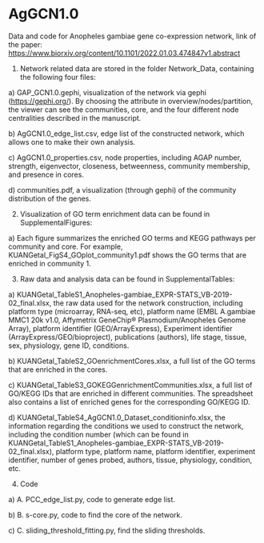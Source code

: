 # AgGCN1.0
Data and code for Anopheles gambiae gene co-expression network, link of the paper: https://www.biorxiv.org/content/10.1101/2022.01.03.474847v1.abstract  

1)	Network related data are stored in the folder Network_Data, containing the following four files:
   
   a)	GAP_GCN1.0.gephi, visualization of the network via gephi (https://gephi.org/). By choosing the attribute in overview/nodes/partition, the viewer can see the communities, core, and the four different node centralities described in the manuscript.
   
   b)	AgGCN1.0_edge_list.csv, edge list of the constructed network, which allows one to make their own analysis.
   
   c)	AgGCN1.0_properties.csv, node properties, including AGAP number, strength, eigenvector, closeness, betweenness, community membership, and presence in cores.
   
   d)	communities.pdf, a visualization (through gephi) of the community distribution of the genes.

2)	Visualization of GO term enrichment data can be found in SupplementalFigures: 
   
   a)	Each figure summarizes the enriched GO terms and KEGG pathways per community and core.  For example, KUANGetal_FigS4_GOplot_community1.pdf shows the GO terms that are enriched in community 1.
   
3)	Raw data and analysis data can be found in SupplementalTables:
   
   a)	KUANGetal_TableS1_Anopheles-gambiae_EXPR-STATS_VB-2019-02_final.xlsx, the raw data used for the network construction, including platform type (microarray, RNA-seq, etc), platform name (EMBL A.gambiae MMC1 20k v1.0, Affymetrix GeneChip® Plasmodium/Anopheles Genome Array), platform identifier (GEO/ArrayExpress), Experiment identifier (ArrayExpress/GEO/bioproject), publications (authors), life stage, tissue, sex, physiology, gene ID, conditions.
   
   b)	KUANGetal_TableS2_GOenrichmentCores.xlsx, a full list of the GO terms that are enriched in the cores.
   
   c)	KUANGetal_TableS3_GOKEGGenrichmentCommunities.xlsx, a full list of GO/KEGG IDs that are enriched in different communities. The spreadsheet also contains a list of enriched genes for the corresponding GO/KEGG ID.
   
   d)	KUANGetal_TableS4_AgGCN1.0_Dataset_conditioninfo.xlsx, the information regarding the conditions we used to construct the network, including the condition number (which can be found in KUANGetal_TableS1_Anopheles-gambiae_EXPR-STATS_VB-2019-02_final.xlsx), platform type, platform name, platform identifier, experiment identifier, number of genes probed, authors, tissue, physiology, condition, etc.

4)	Code
   
   a)	A. PCC_edge_list.py, code to generate edge list.
   
   b)	B. s-core.py, code to find the core of the network.
   
   c)	C. sliding_threshold_fitting.py, find the sliding thresholds. 
